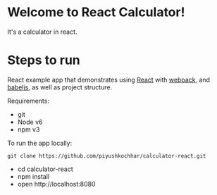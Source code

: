 ﻿# Welcome to React Calculator!

It's a calculator in react.

# Steps to run

React example app that demonstrates using  [React](http://facebook.github.io/react/)  with  [webpack](http://webpack.github.io/), and  [babeljs](https://babeljs.io/), as well as project structure.

Requirements:

-   git
-   Node v6
-   npm v3

To run the app locally:

    git clone https://github.com/piyushkochhar/calculator-react.git

 - cd calculator-react 
 - npm install 
 - open  http://localhost:8080

